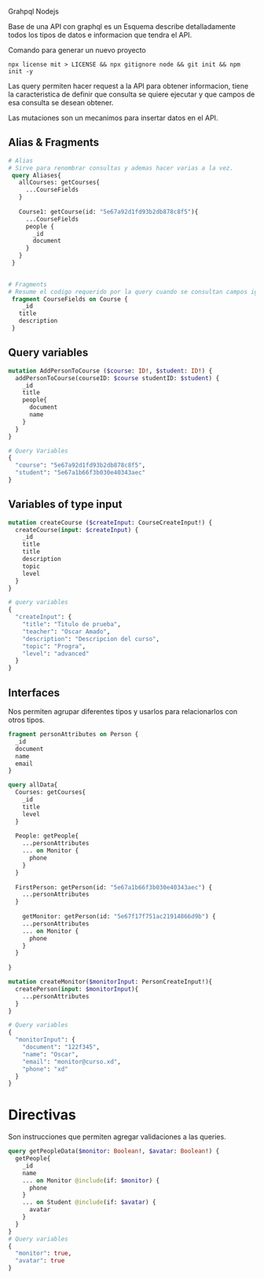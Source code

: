 Grahpql Nodejs

Base de una API con graphql es un Esquema describe detalladamente todos los tipos de datos e informacion que tendra el API.


Comando para generar un nuevo proyecto

`` npx license mit > LICENSE && npx gitignore node && git init && npm init -y ``

Las query permiten hacer request a la API para obtener informacion, tiene la caracteristica de definir que consulta se quiere ejecutar y que campos de esa consulta se desean obtener.

Las mutaciones son un mecanimos para insertar datos en el API. 


## Alias & Fragments
```graphql
# Alias
# Sirve para renombrar consultas y ademas hacer varias a la vez.   
 query Aliases{
   allCourses: getCourses{
     ...CourseFields
   }
   
   Course1: getCourse(id: "5e67a92d1fd93b2db878c8f5"){
     ...CourseFields
     people {
       _id
       document
     }
   }
 }
 

# Fragments
# Resume el codigo requerido por la query cuando se consultan campos iguales. 
 fragment CourseFields on Course {
 	_id
   title
   description
 }
``` 

## Query variables

```graphql
mutation AddPersonToCourse ($course: ID!, $student: ID!) {
  addPersonToCourse(courseID: $course studentID: $student) {
    _id
    title
    people{
      document
      name
    }
  }
}

# Query Variables
{
  "course": "5e67a92d1fd93b2db878c8f5",
  "student": "5e67a1b66f3b030e40343aec"
}
```


## Variables of type input

```graphql
mutation createCourse ($createInput: CourseCreateInput!) {
  createCourse(input: $createInput) {
    _id
    title
    title
    description
    topic
   	level
  }
}

# query variables
{
  "createInput": {
    "title": "Titulo de prueba",
    "teacher": "Oscar Amado",
    "description": "Descripcion del curso",
    "topic": "Progra",
    "level": "advanced"
  }
}
```


## Interfaces
Nos permiten agrupar diferentes tipos y usarlos para relacionarlos con otros tipos.

```graphql
fragment personAttributes on Person {
  _id
  document
  name
  email
}

query allData{
  Courses: getCourses{
    _id
    title
    level
  }
  
  People: getPeople{
    ...personAttributes
    ... on Monitor {
      phone
    }    
  }
  
  FirstPerson: getPerson(id: "5e67a1b66f3b030e40343aec") {
    ...personAttributes
  }
  
	getMonitor: getPerson(id: "5e67f17f751ac21914866d9b") {
  	...personAttributes
    ... on Monitor {
      phone
    }
  }
    
}

mutation createMonitor($monitorInput: PersonCreateInput!){
  createPerson(input: $monitorInput){
    ...personAttributes    
  }
}

# Query variables
{
  "monitorInput": {
    "document": "122f345",
    "name": "Oscar",
    "email": "monitor@curso.xd",
    "phone": "xd"
  }
}

```


# Directivas
Son instrucciones que permiten agregar validaciones a las queries.
```graphql
query getPeopleData($monitor: Boolean!, $avatar: Boolean!) {
  getPeople{
    _id
    name
    ... on Monitor @include(if: $monitor) {
      phone
    }
    ... on Student @include(if: $avatar) {
      avatar
    }
  }
}
# Query variables
{
  "monitor": true,
  "avatar": true
}
```
